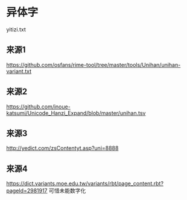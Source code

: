 # 异体字

yitizi.txt


## 来源1
https://github.com/osfans/rime-tool/tree/master/tools/Unihan/unihan-variant.txt

## 来源2
https://github.com/inoue-katsumi/Unicode_Hanzi_Expand/blob/master/unihan.tsv

## 来源3
http://yedict.com/zsContentyt.asp?uni=8888

## 来源4
https://dict.variants.moe.edu.tw/variants/rbt/page_content.rbt?pageId=2981917
可惜未能数字化